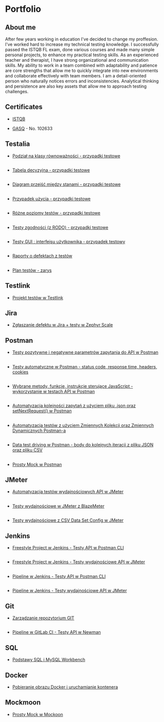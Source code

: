 # Portfolio

## About me
After few years working in education I've decided to change my proffesion. I've worked hard to increase my technical testing knowledge. I successfully passed the ISTQB FL exam, done various courses and made many simple personal projects, to enhance my practical  testing  skills. As an  experienced  teacher  and  therapist, I have strong organizational and communication skills. My ability to work in a team combined with adaptability and patience are core strengths that allow me to quickly integrate into new environments and collaborate effectively with team members. I am a detail-oriented person who naturally notices errors and inconsistencies. Analytical thinking and persistence are also key assets that allow me to approach testing challenges. 
##

## Certificates
- [ISTQB](https://drive.google.com/file/d/1Cmaybmeh-w2WHewEJ6sjj68Z20M7gfAT/view?usp=sharing)
* [GASQ](https://www.gasq.org/en/certification/check-a-certificate.html) - No. 102633
##

## Testalia

- [Podział na klasy równoważności - przypadki testowe](https://drive.google.com/file/d/1gTltFA6OMe8i0O7uHcLHB-SQgb1yN0FE/view?usp=share_link)

## 
- [Tabela decyzyjna - przypadki testowe](https://drive.google.com/file/d/1_j2FQ9thjhUdDIZnuBBrXANfSj5LPbnD/view?usp=share_link)

##
- [Diagram przejść między stanami - przypadki testowe](https://drive.google.com/file/d/1U8ex3uqvQVWASLNKREH0RjPg5llA7qlR/view?usp=share_link)

##  
- [Przypadek użycia - przypadki testowe](https://drive.google.com/file/d/1Jxx7EQ4bg9puWXYbzQk87s06D5tQB8k2/view?usp=share_link)

##  
- [Różne poziomy testów - przypadki testowe](https://drive.google.com/file/d/1GElip2i3hwu0XUrq8uh3hRPaw5tlEw8W/view?usp=share_link)

##  
- [Testy zgodności (z RODO) - przypadki testowe](https://drive.google.com/file/d/1EX93jiU1Zt6-qbV4ZVaJg9SaD7yg-e5M/view?usp=share_link)

##  
- [Testy GUI : interfejsu użytkownika - przypadek testowy](https://drive.google.com/file/d/1WNrHqXOWqXX4vqMzHy6-HJiT2QrZ1NRx/view?usp=share_link)

##  
- [Raporty o defektach z testów](https://drive.google.com/file/d/1kZcbMH--W-SCC23bGXbgYmGFBOcLNVJw/view?usp=share_link)

##  
- [Plan testów - zarys](https://drive.google.com/file/d/1AaYb0or4-pSaFxHPV1dcE1o3G_WwMDge/view?usp=share_link)
##

## Testlink
 
- [Projekt testów w Testlink](https://drive.google.com/file/d/1-9L_ru1ra4vVSeePSgl7n9lD4Fd2yt-B/view?usp=share_link)
##

## Jira
 
- [Zgłaszanie defektu w Jira + testy w Zephyr Scale](https://drive.google.com/file/d/1g9vwlrGLZvY6OrGtPtDN1Igh725MdVlz/view?usp=share_link)
##

## Postman 
  
- [Testy pozytywne i negatywne parametrów zapytania do API w Postman](https://drive.google.com/file/d/106TEnYy0JvfUhg2WqYdDUqESJ-ISUZ76/view?usp=share_link)

##  
- [Testy automatyczne w Postman - status code, response time, headers, cookies](https://drive.google.com/file/d/1MUnIviq6LnXmFXfZ--_lD3AxIytnOuAH/view?usp=share_link)

##  
- [Wybrane metody, funkcje, instrukcje sterujące JavaScript - wykorzystanie w testach API w Postman](https://drive.google.com/file/d/1mRT8pTvmQ2CpVaANMMqz0m4oKp-BMYFo/view?usp=share_link)

##
- [Automatyzacja kolejności zapytań z użyciem pliku .json oraz setNextRequest() w Postman](https://drive.google.com/file/d/1JtqbqMBQ64_jrQi-V6WxD-Qtc99hFcxv/view?usp=share_link)

##  
- [Automatyzacja testów z użyciem Zmiennych Kolekcji oraz Zmiennych Dynamicznych Postman-a](https://drive.google.com/file/d/1HdZ9vFTJZ6MNQdIXRmIigJeU1ML73Kzn/view?usp=share_link)

##  
- [Data test driving w Postman - body do kolejnych iteracji z pliku JSON oraz pliku CSV ](https://drive.google.com/file/d/1d15Ei5FZFR-AUDewrsuIyX1J79sWKnpy/view?usp=share_link)

##  
- [Prosty Mock w Postman](https://drive.google.com/file/d/1fMD6lDd7Fp9Zu8CYpcH7BkgWt3xINUd7/view?usp=share_link)
##

## JMeter
 
- [Automatyzacja testów wydajnościowych API w JMeter](https://drive.google.com/file/d/13GVsYFCyurIt7-xCh-at4nTGj9KGLP6v/view?usp=share_link)

##  
- [Testy wydajnościowe w JMeter z BlazeMeter](https://drive.google.com/file/d/1uvL6dh41SnbxTbtMi_v_615gosxgus5s/view?usp=share_link)

##  
- [Testy wydajnościowe z CSV Data Set Config w JMeter](https://drive.google.com/file/d/1KIX3HK2At69pH8d31aa1c7mRW5vw1eE1/view?usp=share_link)
##


## Jenkins
 
- [Freestyle Project w Jenkins - Testy API w Postman CLI](https://drive.google.com/file/d/1wiM1e3c9t9ILq0UCo3leqWh9HB0vPimN/view?usp=share_link)

##  
- [Freestyle Project w Jenkins - Testy wydajnościowe API w JMeter ](https://drive.google.com/file/d/1k2Y_crlkUGtm44QXd_a3Kzv1w9ShHp9q/view?usp=share_link)

##  
- [Pipeline w Jenkins - Testy API w Postman CLI](https://drive.google.com/file/d/1k9T--p4Mta2nqYPHerAUTZol1d9IT-b-/view?usp=share_link)

##  
- [Pipeline w Jenkins - Testy wydajnościowe API w JMeter](https://drive.google.com/file/d/117zDF_vJ5Rmf9E9kYVqdjELoWoEgeB3B/view?usp=share_link)
##


## Git
  
- [Zarządzanie repozytorium GIT](https://drive.google.com/file/d/15Mm9zZxsEpp5gdu7Vzt5234gqWEmgJXm/view?usp=share_link)

##  
- [Pipeline w GitLab CI - Testy API w Newman](https://drive.google.com/file/d/1pRLFykpeXMbRPbZpSc5ANwEDflyUiwTu/view?usp=share_link)
##


## SQL
 
- [Podstawy SQL i MySQL Workbench](https://drive.google.com/file/d/1wFPc80uwF24SX4vniyxJuIzJchFwQzGo/view?usp=share_link)
##


## Docker
 
- [Pobieranie obrazu Docker i uruchamianie kontenera](https://drive.google.com/file/d/1Oe44I18Tix7VOgTWREf3H3_RQtb12tPI/view?usp=share_link)
##


## Mockmoon
  
- [Prosty Mock w Mockoon](https://drive.google.com/file/d/1hXu1dDtJi0_HYU3jzBRnMyMS_WVH7SpK/view?usp=share_link)
##

